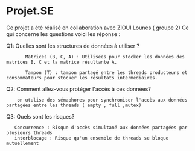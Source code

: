 # Projet.SE  
Ce projet a été réalisé en collaboration avec ZIOUI Lounes ( groupe 2) 
Ce qui concerne les questions voici les réponse : 

Q1: Quelles sont les structures de données à utiliser ?


           Matrices (B, C, A) : Utilisées pour stocker les données des matrices B, C et la matrice résultante A.

           Tampon (T) : tampon partagé entre les threads producteurs et consommateurs pour stocker les résultats intermédiaires.


Q2: Comment allez-vous protéger l'accès à ces données?
     
        on utulise des sémaphores pour synchroniser l'accès aux données partagées entre les threads ( empty , full ,mutex)

Q3: Quels sont les risques?

       Concurrence : Risque d'accès simultané aux données partagées par plusieurs threads    
       interblocage : Risque qu'un ensemble de threads se bloque mutuellement
